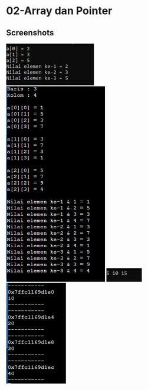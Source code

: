 # 02-Array dan Pointer

## Screenshots
![CPP Screenshot](screenshots/1.png)
![CPP Screenshot](screenshots/2.png)
![CPP Screenshot](screenshots/3.png)
![CPP Screenshot](screenshots/4.png)